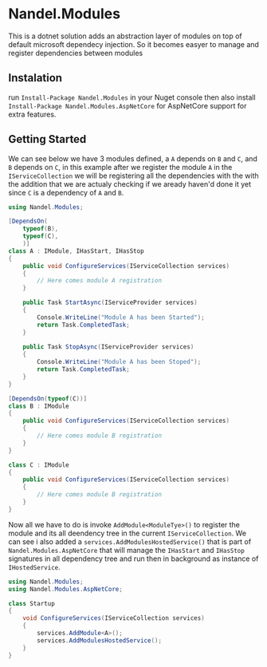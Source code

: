 # Nandel.Modules

This is a dotnet solution adds an abstraction layer of modules on top of default microsoft dependecy injection. 
So it becomes easyer to manage and register dependencies between modules

## Instalation

run `Install-Package Nandel.Modules` in your Nuget console then also install `Install-Package Nandel.Modules.AspNetCore` for AspNetCore support for extra features.

## Getting Started

We can see below we have 3 modules defined, a `A` depends on `B` and `C`, and `B` depends on `C`, in this example after 
we register the module `A` in the `IServiceCollection` we will be registering all the dependencies with the with 
the addition that we are actualy checking if we aready haven'd done it yet since `C` is a dependency of `A` and `B`.

```csharp
using Nandel.Modules;

[DependsOn(
    typeof(B),
    typeof(C),
    )]
class A : IModule, IHasStart, IHasStop
{
    public void ConfigureServices(IServiceCollection services)
    {
        // Here comes module A registration
    }

    public Task StartAsync(IServiceProvider services)
    {
        Console.WriteLine("Module A has been Started");
        return Task.CompletedTask;
    }
    
    public Task StopAsync(IServiceProvider services)
    {
        Console.WriteLine("Module A has been Stoped");
        return Task.CompletedTask;
    }
}

[DependsOn(typeof(C))]
class B : IModule
{
    public void ConfigureServices(IServiceCollection services)
    {
        // Here comes module B registration
    }
}

class C : IModule 
{
    public void ConfigureServices(IServiceCollection services)
    {
        // Here comes module B registration
    }
}
```

Now all we have to do is invoke `AddModule<ModuleTye>()` to register the module and its all deendency tree in the current `IServiceCollection`. 
We can see i also added a `services.AddModulesHostedService()` that is part of `Nandel.Modules.AspNetCore` that will manage the `IHasStart` and `IHasStop` signatures
in all dependency tree and run then in background as instance of `IHostedService`.

```csharp
using Nandel.Modules;
using Nandel.Modules.AspNetCore;

class Startup
{
    void ConfigureServices(IServiceCollection services)
    {
        services.AddModule<A>();
        services.AddModulesHostedService();
    }
}
```

